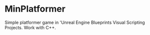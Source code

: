 # MinPlatformer
Simple platformer game in 'Unreal Engine Blueprints Visual Scripting Projects. Work with C++.
